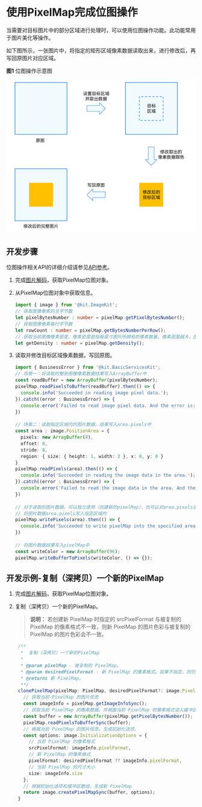 # 使用PixelMap完成位图操作

当需要对目标图片中的部分区域进行处理时，可以使用位图操作功能。此功能常用于图片美化等操作。

如下图所示，一张图片中，将指定的矩形区域像素数据读取出来，进行修改后，再写回原图片对应区域。

**图1** 位图操作示意图

![Bitmap operation](figures/bitmap-operation.png)

## 开发步骤

位图操作相关API的详细介绍请参见[API参考](../../reference/apis-image-kit/js-apis-image.md#pixelmap7)。

1. 完成[图片解码](image-decoding.md)，获取PixelMap位图对象。

2. 从PixelMap位图对象中获取信息。

   ```ts
   import { image } from '@kit.ImageKit';
   // 获取图像像素的总字节数
   let pixelBytesNumber : number = pixelMap.getPixelBytesNumber();
   // 获取图像像素每行字节数
   let rowCount : number = pixelMap.getBytesNumberPerRow();
   // 获取当前图像像素密度。像素密度是指每英寸图片所拥有的像素数量。像素密度越大，图片越精细。
   let getDensity : number = pixelMap.getDensity();
   ```

3. 读取并修改目标区域像素数据，写回原图。

   ```ts
   import { BusinessError } from '@kit.BasicServicesKit';
   // 场景一：将读取的整张图像像素数据结果写入ArrayBuffer中
   const readBuffer = new ArrayBuffer(pixelBytesNumber);
   pixelMap.readPixelsToBuffer(readBuffer).then(() => {
     console.info('Succeeded in reading image pixel data.');
   }).catch((error : BusinessError) => {
     console.error('Failed to read image pixel data. And the error is: ' + error);
   })
   
   // 场景二：读取指定区域内的图片数据，结果写入area.pixels中
   const area : image.PositionArea = {
     pixels: new ArrayBuffer(8),
     offset: 0,
     stride: 8,
     region: { size: { height: 1, width: 2 }, x: 0, y: 0 }
   }
   pixelMap.readPixels(area).then(() => {
     console.info('Succeeded in reading the image data in the area.');
   }).catch((error : BusinessError) => {
     console.error('Failed to read the image data in the area. And the error is: ' + error);
   })
   
   // 对于读取的图片数据，可以独立使用（创建新的pixelMap），也可以对area.pixels进行所需修改
   // 将图片数据area.pixels写入指定区域内
   pixelMap.writePixels(area).then(() => {
     console.info('Succeeded to write pixelMap into the specified area.');
   })
   
   // 将图片数据结果写入pixelMap中
   const writeColor = new ArrayBuffer(96);
   pixelMap.writeBufferToPixels(writeColor, () => {});
   ```

## 开发示例-复制（深拷贝）一个新的PixelMap

1. 完成[图片解码](image-decoding.md)，获取PixelMap位图对象。

2. 复制（深拷贝）一个新的PixelMap。
   > **说明：** 若创建新 PixelMap 时指定的 srcPixelFormat 与被复制的 PixelMap 的像素格式不一致，则新 PixelMap 的图片色彩与被复制的 PixelMap 的图片色彩会不一致。

     ```ts
      /**
       *  复制（深拷贝）一个新的PixelMap
       *
       * @param pixelMap - 被复制的 PixelMap。
       * @param desiredPixelFormat - 新 PixelMap 的像素格式。如果不指定，则仍使用原 PixelMap 的像素格式。
       * @returns 新 PixelMap。
       **/
      clonePixelMap(pixelMap: PixelMap, desiredPixelFormat?: image.PixelMapFormat): PixelMap {
        // 获取当前 PixelMap 的图片信息
        const imageInfo = pixelMap.getImageInfoSync();
        // 获取当前 PixelMap 的像素数据，并根据当前 PixelMap 的像素格式读入缓冲区数组
        const buffer = new ArrayBuffer(pixelMap.getPixelBytesNumber());
        pixelMap.readPixelsToBufferSync(buffer);
        // 根据当前 PixelMap 的图片信息，生成初始化选项。
        const options: image.InitializationOptions = {
          // 当前 PixelMap 的像素格式
          srcPixelFormat: imageInfo.pixelFormat,
          // 新 PixelMap 的像素格式
          pixelFormat: desiredPixelFormat ?? imageInfo.pixelFormat,
          // 当前 PixelMap 的尺寸大小
          size: imageInfo.size
        };
        // 根据初始化选项和缓冲区数组，生成新 PixelMap
        return image.createPixelMapSync(buffer, options);
      }
     ```
